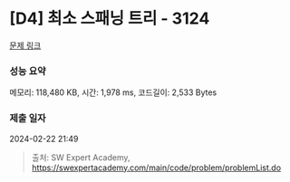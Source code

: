 # [D4] 최소 스패닝 트리 - 3124 

[문제 링크](https://swexpertacademy.com/main/code/problem/problemDetail.do?contestProbId=AV_mSnmKUckDFAWb) 

### 성능 요약

메모리: 118,480 KB, 시간: 1,978 ms, 코드길이: 2,533 Bytes

### 제출 일자

2024-02-22 21:49



> 출처: SW Expert Academy, https://swexpertacademy.com/main/code/problem/problemList.do